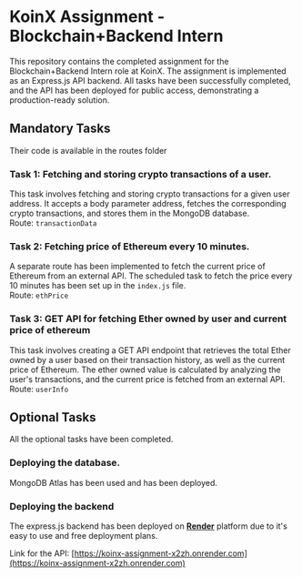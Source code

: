 # KoinX Assignment - Blockchain+Backend Intern

This repository contains the completed assignment for the Blockchain+Backend Intern role at KoinX. The assignment is implemented as an Express.js API backend. All tasks have been successfully completed, and the API has been deployed for public access, demonstrating a production-ready solution.


## Mandatory Tasks
Their code is available in the routes folder

### Task 1: Fetching and storing crypto transactions of a user.
This task involves fetching and storing crypto transactions for a given user address. It accepts a body parameter address, fetches the corresponding crypto transactions, and stores them in the MongoDB database.  
Route: ```transactionData```

### Task 2: Fetching price of Ethereum every 10 minutes.
A separate route has been implemented to fetch the current price of Ethereum from an external API. The scheduled task to fetch the price every 10 minutes has been set up in the ```index.js``` file.  
Route: ```ethPrice```

### Task 3: GET API for fetching Ether owned by user and current price of ethereum
This task involves creating a GET API endpoint that retrieves the total Ether owned by a user based on their transaction history, as well as the current price of Ethereum. The ether owned value is calculated by analyzing the user's transactions, and the current price is fetched from an external API.  
Route: ```userInfo```

## Optional Tasks
All the optional tasks have been completed.

### Deploying the database.
MongoDB Atlas has been used and has been deployed.

### Deploying the backend
The express.js backend has been deployed on [**Render**](https://render.com) platform due to it's easy to use and free deployment plans.  


Link for the API: [https://koinx-assignment-x2zh.onrender.com](https://koinx-assignment-x2zh.onrender.com)